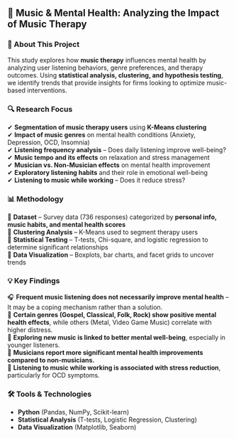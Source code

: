 

## 🎵 Music & Mental Health: Analyzing the Impact of Music Therapy  

### 📌 About This Project  
This study explores how **music therapy** influences mental health by analyzing user listening behaviors, genre preferences, and therapy outcomes. Using **statistical analysis, clustering, and hypothesis testing**, we identify trends that provide insights for firms looking to optimize music-based interventions.  

### 🔍 Research Focus  
✔ **Segmentation of music therapy users** using **K-Means clustering**  
✔ **Impact of music genres** on mental health conditions (Anxiety, Depression, OCD, Insomnia)  
✔ **Listening frequency analysis** – Does daily listening improve well-being?  
✔ **Music tempo and its effects** on relaxation and stress management  
✔ **Musician vs. Non-Musician effects** on mental health improvement  
✔ **Exploratory listening habits** and their role in emotional well-being  
✔ **Listening to music while working** – Does it reduce stress?  

### 📊 Methodology  
🔹 **Dataset** – Survey data (736 responses) categorized by **personal info, music habits, and mental health scores**  
🔹 **Clustering Analysis** – K-Means used to segment therapy users  
🔹 **Statistical Testing** – T-tests, Chi-square, and logistic regression to determine significant relationships  
🔹 **Data Visualization** – Boxplots, bar charts, and facet grids to uncover trends  

### 💡 Key Findings  
🎧 **Frequent music listening does not necessarily improve mental health** – It may be a coping mechanism rather than a solution.  
🎵 **Certain genres (Gospel, Classical, Folk, Rock) show positive mental health effects**, while others (Metal, Video Game Music) correlate with higher distress.  
🚀 **Exploring new music is linked to better mental well-being**, especially in younger listeners.  
🎼 **Musicians report more significant mental health improvements compared to non-musicians.**  
💼 **Listening to music while working is associated with stress reduction**, particularly for OCD symptoms.  

### 🛠️ Tools & Technologies  
- **Python** (Pandas, NumPy, Scikit-learn)  
- **Statistical Analysis** (T-tests, Logistic Regression, Clustering)  
- **Data Visualization** (Matplotlib, Seaborn)  




